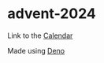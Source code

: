 # advent-2024

Link to the [Calendar](https://adventofcode.com/2024/leaderboard)

Made using [Deno](https://deno.com/)